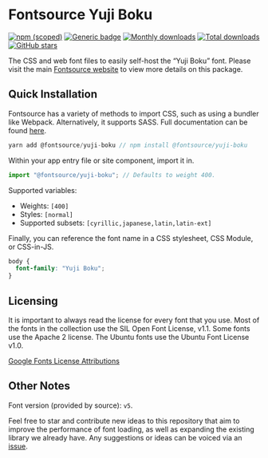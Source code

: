 # Fontsource Yuji Boku

[![npm (scoped)](https://img.shields.io/npm/v/@fontsource/yuji-boku?color=brightgreen)](https://www.npmjs.com/package/@fontsource/yuji-boku) [![Generic badge](https://img.shields.io/badge/fontsource-passing-brightgreen)](https://github.com/fontsource/fontsource) [![Monthly downloads](https://badgen.net/npm/dm/@fontsource/yuji-boku)](https://github.com/fontsource/fontsource) [![Total downloads](https://badgen.net/npm/dt/@fontsource/yuji-boku)](https://github.com/fontsource/fontsource) [![GitHub stars](https://img.shields.io/github/stars/fontsource/fontsource.svg?style=social&label=Star)](https://github.com/fontsource/fontsource/stargazers)

The CSS and web font files to easily self-host the “Yuji Boku” font. Please visit the main [Fontsource website](https://fontsource.org/fonts/yuji-boku) to view more details on this package.

## Quick Installation

Fontsource has a variety of methods to import CSS, such as using a bundler like Webpack. Alternatively, it supports SASS. Full documentation can be found [here](https://fontsource.org/docs/introduction).

```javascript
yarn add @fontsource/yuji-boku // npm install @fontsource/yuji-boku
```

Within your app entry file or site component, import it in.

```javascript
import "@fontsource/yuji-boku"; // Defaults to weight 400.
```

Supported variables:

- Weights: `[400]`
- Styles: `[normal]`
- Supported subsets: `[cyrillic,japanese,latin,latin-ext]`

Finally, you can reference the font name in a CSS stylesheet, CSS Module, or CSS-in-JS.

```css
body {
  font-family: "Yuji Boku";
}
```

## Licensing

It is important to always read the license for every font that you use.
Most of the fonts in the collection use the SIL Open Font License, v1.1. Some fonts use the Apache 2 license. The Ubuntu fonts use the Ubuntu Font License v1.0.

[Google Fonts License Attributions](https://fonts.google.com/attribution)

## Other Notes

Font version (provided by source): `v5`.

Feel free to star and contribute new ideas to this repository that aim to improve the performance of font loading, as well as expanding the existing library we already have. Any suggestions or ideas can be voiced via an [issue](https://github.com/fontsource/fontsource/issues).
